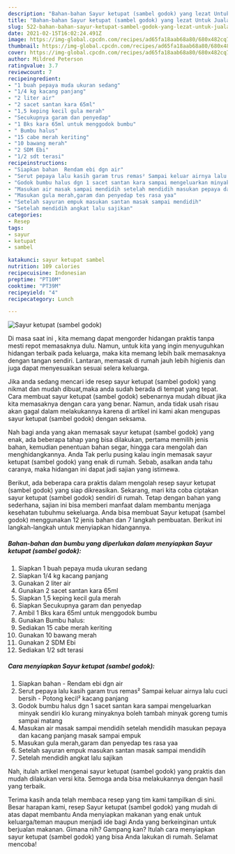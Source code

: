 ```yaml
---
description: "Bahan-bahan Sayur ketupat (sambel godok) yang lezat Untuk Jualan"
title: "Bahan-bahan Sayur ketupat (sambel godok) yang lezat Untuk Jualan"
slug: 522-bahan-bahan-sayur-ketupat-sambel-godok-yang-lezat-untuk-jualan
date: 2021-02-15T16:02:24.491Z
image: https://img-global.cpcdn.com/recipes/ad65fa18aab68a80/680x482cq70/sayur-ketupat-sambel-godok-foto-resep-utama.jpg
thumbnail: https://img-global.cpcdn.com/recipes/ad65fa18aab68a80/680x482cq70/sayur-ketupat-sambel-godok-foto-resep-utama.jpg
cover: https://img-global.cpcdn.com/recipes/ad65fa18aab68a80/680x482cq70/sayur-ketupat-sambel-godok-foto-resep-utama.jpg
author: Mildred Peterson
ratingvalue: 3.7
reviewcount: 7
recipeingredient:
- "1 buah pepaya muda ukuran sedang"
- "1/4 kg kacang panjang"
- "2 liter air"
- "2 sacet santan kara 65ml"
- "1,5 keping kecil gula merah"
- "Secukupnya garam dan penyedap"
- "1 Bks kara 65ml untuk menggodok bumbu"
- " Bumbu halus"
- "15 cabe merah keriting"
- "10 bawang merah"
- "2 SDM Ebi"
- "1/2 sdt terasi"
recipeinstructions:
- "Siapkan bahan  Rendam ebi dgn air"
- "Serut pepaya lalu kasih garam trus remas² Sampai keluar airnya lalu cuci bersih Potong kecil² kacang panjang"
- "Godok bumbu halus dgn 1 sacet santan kara sampai mengeluarkan minyak sendiri klo kurang minyaknya boleh tambah minyak goreng tumis sampai matang"
- "Masukan air masak sampai mendidih setelah mendidih masukan pepaya dan kacang panjang masak sampai empuk"
- "Masukan gula merah,garam dan penyedap tes rasa yaa"
- "Setelah sayuran empuk masukan santan masak sampai mendidih"
- "Setelah mendidih angkat lalu sajikan"
categories:
- Resep
tags:
- sayur
- ketupat
- sambel

katakunci: sayur ketupat sambel 
nutrition: 109 calories
recipecuisine: Indonesian
preptime: "PT10M"
cooktime: "PT39M"
recipeyield: "4"
recipecategory: Lunch

---
```



![Sayur ketupat (sambel godok)](https://img-global.cpcdn.com/recipes/ad65fa18aab68a80/680x482cq70/sayur-ketupat-sambel-godok-foto-resep-utama.jpg)

Di masa  saat ini , kita memang dapat mengorder hidangan praktis tanpa mesti repot memasaknya dulu. Namun, untuk kita yang ingin menyuguhkan hidangan terbaik pada keluarga, maka kita memang lebih baik memasaknya dengan tangan sendiri. Lantaran, memasak di rumah jauh lebih higienis dan juga dapat menyesuaikan sesuai selera keluarga.

Jika anda sedang mencari ide resep sayur ketupat (sambel godok) yang nikmat dan mudah dibuat,maka anda sudah berada di tempat yang tepat. Cara membuat sayur ketupat (sambel godok)  sebenarnya mudah dibuat jika kita memasaknya dengan cara yang benar. Namun, anda tidak usah risau akan gagal dalam melakukannya 
karena di artikel ini kami akan mengupas sayur ketupat (sambel godok) dengan seksama.  



Nah bagi anda yang akan memasak sayur ketupat (sambel godok) yang enak, ada beberapa tahap yang bisa dilakukan, pertama memilih jenis bahan, kemudian penentuan bahan segar, hingga cara mengolah dan menghidangkannya. Anda Tak perlu pusing kalau ingin memasak sayur ketupat (sambel godok) yang enak di rumah. Sebab, asalkan anda  tahu caranya, maka hidangan ini dapat jadi sajian yang istimewa.

Berikut, ada beberapa cara praktis  dalam mengolah resep sayur ketupat (sambel godok) yang siap dikreasikan. Sekarang, mari kita coba ciptakan sayur ketupat (sambel godok) sendiri di rumah. Tetap dengan bahan yang sederhana, sajian ini bisa memberi manfaat dalam membantu menjaga kesehatan tubuhmu sekeluarga. Anda bisa membuat Sayur ketupat (sambel godok) menggunakan 12 jenis bahan dan 7 langkah pembuatan. Berikut ini langkah-langkah untuk menyiapkan hidangannya.

<!--inarticleads1-->

##### Bahan-bahan dan bumbu yang diperlukan dalam menyiapkan Sayur ketupat (sambel godok):

1. Siapkan 1 buah pepaya muda ukuran sedang
1. Siapkan 1/4 kg kacang panjang
1. Gunakan 2 liter air
1. Gunakan 2 sacet santan kara 65ml
1. Siapkan 1,5 keping kecil gula merah
1. Siapkan Secukupnya garam dan penyedap
1. Ambil 1 Bks kara 65ml untuk menggodok bumbu
1. Gunakan  Bumbu halus:
1. Sediakan 15 cabe merah keriting
1. Gunakan 10 bawang merah
1. Gunakan 2 SDM Ebi
1. Sediakan 1/2 sdt terasi




<!--inarticleads2-->

##### Cara menyiapkan Sayur ketupat (sambel godok):

1. Siapkan bahan  - Rendam ebi dgn air
1. Serut pepaya lalu kasih garam trus remas² Sampai keluar airnya lalu cuci bersih - Potong kecil² kacang panjang
1. Godok bumbu halus dgn 1 sacet santan kara sampai mengeluarkan minyak sendiri klo kurang minyaknya boleh tambah minyak goreng tumis sampai matang
1. Masukan air masak sampai mendidih setelah mendidih masukan pepaya dan kacang panjang masak sampai empuk
1. Masukan gula merah,garam dan penyedap tes rasa yaa
1. Setelah sayuran empuk masukan santan masak sampai mendidih
1. Setelah mendidih angkat lalu sajikan




Nah, itulah artikel mengenai  sayur ketupat (sambel godok)  yang praktis dan mudah dilakukan versi kita. Semoga anda bisa melakukannya dengan hasil yang terbaik. 

Terima kasih anda telah membaca resep yang tim kami tampilkan di sini. Besar harapan kami, resep  Sayur ketupat (sambel godok) yang mudah di atas dapat membantu Anda menyiapkan makanan yang enak untuk keluarga/teman maupun menjadi ide bagi Anda yang berkeinginan untuk berjualan makanan. Gimana nih? Gampang kan? Itulah cara menyiapkan sayur ketupat (sambel godok) yang bisa Anda lakukan di rumah. Selamat mencoba!

